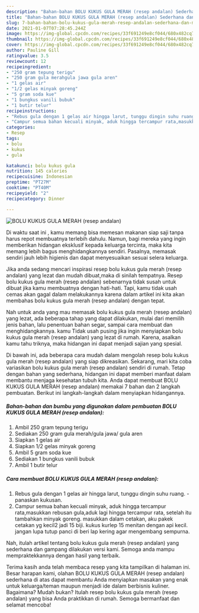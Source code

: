 ```yaml
---
description: "Bahan-bahan BOLU KUKUS GULA MERAH (resep andalan) Sederhana dan Mudah Dibuat"
title: "Bahan-bahan BOLU KUKUS GULA MERAH (resep andalan) Sederhana dan Mudah Dibuat"
slug: 7-bahan-bahan-bolu-kukus-gula-merah-resep-andalan-sederhana-dan-mudah-dibuat
date: 2021-01-07T07:28:45.244Z
image: https://img-global.cpcdn.com/recipes/33f691249e8cf044/680x482cq70/bolu-kukus-gula-merah-resep-andalan-foto-resep-utama.jpg
thumbnail: https://img-global.cpcdn.com/recipes/33f691249e8cf044/680x482cq70/bolu-kukus-gula-merah-resep-andalan-foto-resep-utama.jpg
cover: https://img-global.cpcdn.com/recipes/33f691249e8cf044/680x482cq70/bolu-kukus-gula-merah-resep-andalan-foto-resep-utama.jpg
author: Pauline Gill
ratingvalue: 3.5
reviewcount: 12
recipeingredient:
- "250 gram tepung terigu"
- "250 gram gula merahgula jawa gula aren"
- "1 gelas air"
- "1/2 gelas minyak goreng"
- "5 gram soda kue"
- "1 bungkus vanili bubuk"
- "1 butir telur"
recipeinstructions:
- "Rebus gula dengan 1 gelas air hingga larut, tunggu dingin suhu ruang. panaskan kukusan."
- "Campur semua bahan kecuali minyak, aduk hingga tercampur rata,masukkan rebusan gula,aduk lagi hingga tercampur rata, setelah itu tambahkan minyak goreng. masukkan dalam cetakan, aku pakek cetakan yg kecil2 jadi 15 biji. kukus kurlep 15 menitan dengan api kecil. jangan lupa tutup panci di beri lap kering agar mengembang sempurna."
categories:
- Resep
tags:
- bolu
- kukus
- gula

katakunci: bolu kukus gula 
nutrition: 145 calories
recipecuisine: Indonesian
preptime: "PT27M"
cooktime: "PT40M"
recipeyield: "2"
recipecategory: Dinner

---
```



![BOLU KUKUS GULA MERAH (resep andalan)](https://img-global.cpcdn.com/recipes/33f691249e8cf044/680x482cq70/bolu-kukus-gula-merah-resep-andalan-foto-resep-utama.jpg)

Di waktu  saat ini , kamu memang bisa memesan makanan siap saji tanpa harus repot membuatnya terlebih dahulu. Namun, bagi mereka yang ingin memberikan hidangan eksklusif kepada keluarga tercinta, maka kita memang lebih bagus menghidangkannya sendiri. Pasalnya, memasak sendiri jauh lebih higienis dan dapat menyesuaikan sesuai selera keluarga.

Jika anda sedang mencari inspirasi resep bolu kukus gula merah (resep andalan) yang lezat dan mudah dibuat,maka di sinilah tempatnya. Resep bolu kukus gula merah (resep andalan)  sebenarnya tidak susah untuk dibuat jika kamu membuatnya dengan hati-hati. Tapi, kamu tidak usah cemas akan gagal dalam melakukannya 
karena dalam artikel ini kita akan membahas bolu kukus gula merah (resep andalan) dengan tepat.  



Nah untuk anda yang mau memasak bolu kukus gula merah (resep andalan) yang lezat, ada beberapa tahap yang dapat dilakukan, mulai dari memilih jenis bahan, lalu penentuan bahan segar, sampai cara membuat dan menghidangkannya. kamu Tidak usah pusing jika ingin menyiapkan bolu kukus gula merah (resep andalan) yang lezat di rumah. Karena, asalkan kamu  tahu triknya, maka hidangan ini dapat menjadi sajian yang spesial.

Di bawah ini, ada beberapa cara mudah dalam mengolah resep bolu kukus gula merah (resep andalan) yang siap dikreasikan. Sekarang, mari kita coba variasikan bolu kukus gula merah (resep andalan) sendiri di rumah. Tetap dengan bahan yang sederhana, hidangan ini dapat memberi manfaat dalam membantu menjaga kesehatan tubuh kita. Anda dapat membuat BOLU KUKUS GULA MERAH (resep andalan) memakai 7 bahan dan 2 langkah pembuatan. Berikut ini langkah-langkah dalam menyiapkan hidangannya.

<!--inarticleads1-->

##### Bahan-bahan dan bumbu yang digunakan dalam pembuatan BOLU KUKUS GULA MERAH (resep andalan):

1. Ambil 250 gram tepung terigu
1. Sediakan 250 gram gula merah/gula jawa/ gula aren
1. Siapkan 1 gelas air
1. Siapkan 1/2 gelas minyak goreng
1. Ambil 5 gram soda kue
1. Sediakan 1 bungkus vanili bubuk
1. Ambil 1 butir telur




<!--inarticleads2-->

##### Cara membuat BOLU KUKUS GULA MERAH (resep andalan):

1. Rebus gula dengan 1 gelas air hingga larut, tunggu dingin suhu ruang. - panaskan kukusan.
1. Campur semua bahan kecuali minyak, aduk hingga tercampur rata,masukkan rebusan gula,aduk lagi hingga tercampur rata, setelah itu tambahkan minyak goreng. masukkan dalam cetakan, aku pakek cetakan yg kecil2 jadi 15 biji. kukus kurlep 15 menitan dengan api kecil. jangan lupa tutup panci di beri lap kering agar mengembang sempurna.




Nah, itulah artikel tentang  bolu kukus gula merah (resep andalan)  yang sederhana dan gampang dilakukan versi kami. Semoga anda mampu mempraktekkannya dengan hasil yang terbaik. 

Terima kasih anda telah membaca resep yang kita tampilkan di halaman ini. Besar harapan kami, olahan  BOLU KUKUS GULA MERAH (resep andalan) sederhana di atas dapat membantu Anda menyiapkan masakan yang enak untuk keluarga/teman maupun menjadi ide dalam berbisnis kuliner. Bagaimana? Mudah bukan? Itulah resep bolu kukus gula merah (resep andalan) yang bisa Anda praktikkan di rumah. Semoga bermanfaat dan selamat mencoba!

